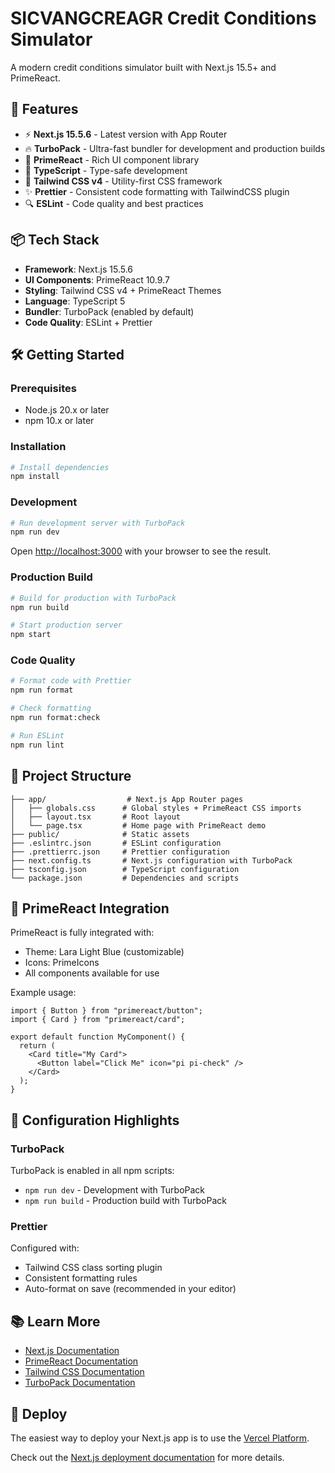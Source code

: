 # SICVANGCREAGR Credit Conditions Simulator

A modern credit conditions simulator built with Next.js 15.5+ and PrimeReact.

## 🚀 Features

- ⚡ **Next.js 15.5.6** - Latest version with App Router
- 🔥 **TurboPack** - Ultra-fast bundler for development and production builds
- 🎨 **PrimeReact** - Rich UI component library
- 🎯 **TypeScript** - Type-safe development
- 💅 **Tailwind CSS v4** - Utility-first CSS framework
- ✨ **Prettier** - Consistent code formatting with TailwindCSS plugin
- 🔍 **ESLint** - Code quality and best practices

## 📦 Tech Stack

- **Framework**: Next.js 15.5.6
- **UI Components**: PrimeReact 10.9.7
- **Styling**: Tailwind CSS v4 + PrimeReact Themes
- **Language**: TypeScript 5
- **Bundler**: TurboPack (enabled by default)
- **Code Quality**: ESLint + Prettier

## 🛠️ Getting Started

### Prerequisites

- Node.js 20.x or later
- npm 10.x or later

### Installation

```bash
# Install dependencies
npm install
```

### Development

```bash
# Run development server with TurboPack
npm run dev
```

Open [http://localhost:3000](http://localhost:3000) with your browser to see the result.

### Production Build

```bash
# Build for production with TurboPack
npm run build

# Start production server
npm start
```

### Code Quality

```bash
# Format code with Prettier
npm run format

# Check formatting
npm run format:check

# Run ESLint
npm run lint
```

## 📁 Project Structure

```
├── app/                  # Next.js App Router pages
│   ├── globals.css      # Global styles + PrimeReact CSS imports
│   ├── layout.tsx       # Root layout
│   └── page.tsx         # Home page with PrimeReact demo
├── public/              # Static assets
├── .eslintrc.json       # ESLint configuration
├── .prettierrc.json     # Prettier configuration
├── next.config.ts       # Next.js configuration with TurboPack
├── tsconfig.json        # TypeScript configuration
└── package.json         # Dependencies and scripts
```

## 🎨 PrimeReact Integration

PrimeReact is fully integrated with:

- Theme: Lara Light Blue (customizable)
- Icons: PrimeIcons
- All components available for use

Example usage:

```tsx
import { Button } from "primereact/button";
import { Card } from "primereact/card";

export default function MyComponent() {
  return (
    <Card title="My Card">
      <Button label="Click Me" icon="pi pi-check" />
    </Card>
  );
}
```

## 🔧 Configuration Highlights

### TurboPack

TurboPack is enabled in all npm scripts:

- `npm run dev` - Development with TurboPack
- `npm run build` - Production build with TurboPack

### Prettier

Configured with:

- Tailwind CSS class sorting plugin
- Consistent formatting rules
- Auto-format on save (recommended in your editor)

## 📚 Learn More

- [Next.js Documentation](https://nextjs.org/docs)
- [PrimeReact Documentation](https://primereact.org/)
- [Tailwind CSS Documentation](https://tailwindcss.com/docs)
- [TurboPack Documentation](https://turbo.build/pack/docs)

## 🚀 Deploy

The easiest way to deploy your Next.js app is to use the [Vercel Platform](https://vercel.com/new).

Check out the [Next.js deployment documentation](https://nextjs.org/docs/app/building-your-application/deploying) for more details.
